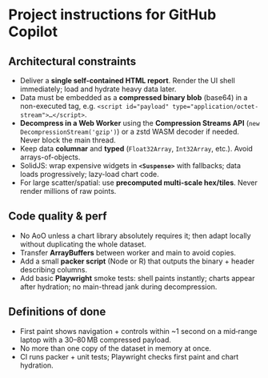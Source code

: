 # Project instructions for GitHub Copilot

## Architectural constraints
- Deliver a **single self-contained HTML report**. Render the UI shell immediately; load and hydrate heavy data later.
- Data must be embedded as a **compressed binary blob** (base64) in a non-executed tag, e.g. `<script id="payload" type="application/octet-stream">…</script>`.
- **Decompress in a Web Worker** using the **Compression Streams API** (`new DecompressionStream('gzip')`) or a zstd WASM decoder if needed. Never block the main thread.
- Keep data **columnar** and **typed** (`Float32Array`, `Int32Array`, etc.). Avoid arrays-of-objects.
- SolidJS: wrap expensive widgets in **`<Suspense>`** with fallbacks; data loads progressively; lazy-load chart code.
- For large scatter/spatial: use **precomputed multi-scale hex/tiles**. Never render millions of raw points.

## Code quality & perf
- No AoO unless a chart library absolutely requires it; then adapt locally without duplicating the whole dataset.
- Transfer **ArrayBuffers** between worker and main to avoid copies.
- Add a small **packer script** (Node or R) that outputs the binary + header describing columns.
- Add basic **Playwright** smoke tests: shell paints instantly; charts appear after hydration; no main-thread jank during decompression.

## Definitions of done
- First paint shows navigation + controls within ~1 second on a mid‑range laptop with a 30–80 MB compressed payload.
- No more than one copy of the dataset in memory at once.
- CI runs packer + unit tests; Playwright checks first paint and chart hydration.

